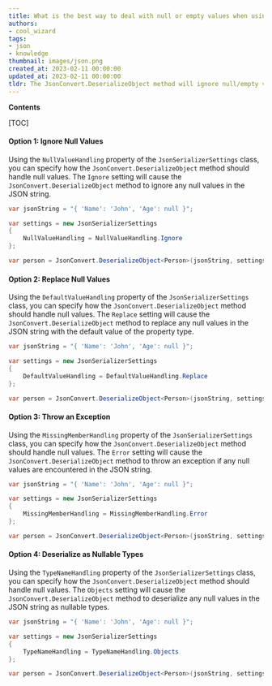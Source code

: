 ```yaml
---
title: What is the best way to deal with null or empty values when using jsonconvert.deserializeobject?
authors:
- cool_wizard
tags:
- json
- knowledge
thumbnail: images/json.png
created_at: 2023-02-11 00:00:00
updated_at: 2023-02-11 00:00:00
tldr: The JsonConvert.DeserializeObject method will ignore null/empty values by default.
---
```


**Contents**

[TOC]

#### Option 1: Ignore Null Values

Using the `NullValueHandling` property of the `JsonSerializerSettings` class, you can specify how the `JsonConvert.DeserializeObject` method should handle null values. The `Ignore` setting will cause the `JsonConvert.DeserializeObject` method to ignore any null values in the JSON string.

```csharp
var jsonString = "{ 'Name': 'John', 'Age': null }";

var settings = new JsonSerializerSettings
{
    NullValueHandling = NullValueHandling.Ignore
};

var person = JsonConvert.DeserializeObject<Person>(jsonString, settings);
```

#### Option 2: Replace Null Values

Using the `DefaultValueHandling` property of the `JsonSerializerSettings` class, you can specify how the `JsonConvert.DeserializeObject` method should handle null values. The `Replace` setting will cause the `JsonConvert.DeserializeObject` method to replace any null values in the JSON string with the default value of the property type.

```csharp
var jsonString = "{ 'Name': 'John', 'Age': null }";

var settings = new JsonSerializerSettings
{
    DefaultValueHandling = DefaultValueHandling.Replace
};

var person = JsonConvert.DeserializeObject<Person>(jsonString, settings);
```

#### Option 3: Throw an Exception

Using the `MissingMemberHandling` property of the `JsonSerializerSettings` class, you can specify how the `JsonConvert.DeserializeObject` method should handle null values. The `Error` setting will cause the `JsonConvert.DeserializeObject` method to throw an exception if any null values are encountered in the JSON string.

```csharp
var jsonString = "{ 'Name': 'John', 'Age': null }";

var settings = new JsonSerializerSettings
{
    MissingMemberHandling = MissingMemberHandling.Error
};

var person = JsonConvert.DeserializeObject<Person>(jsonString, settings);
```

#### Option 4: Deserialize as Nullable Types

Using the `TypeNameHandling` property of the `JsonSerializerSettings` class, you can specify how the `JsonConvert.DeserializeObject` method should handle null values. The `Objects` setting will cause the `JsonConvert.DeserializeObject` method to deserialize any null values in the JSON string as nullable types.

```csharp
var jsonString = "{ 'Name': 'John', 'Age': null }";

var settings = new JsonSerializerSettings
{
    TypeNameHandling = TypeNameHandling.Objects
};

var person = JsonConvert.DeserializeObject<Person>(jsonString, settings);
```
